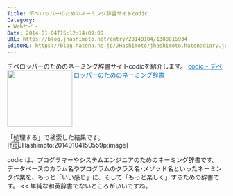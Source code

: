 ```yaml
---
Title: デベロッパーのためのネーミング辞書サイトcodic
Category:
- Webサイト
Date: 2014-01-04T15:12:14+09:00
URL: https://blog.jhashimoto.net/entry/20140104/1388815934
EditURL: https://blog.hatena.ne.jp/JHashimoto/jhashimoto.hatenadiary.jp/atom/entry/12921228815717255542
---
```


デベロッパーのためのネーミング辞書サイトcodicを紹介します。
<a href="http://codic.jp/" target="_blank"><img class="alignleft" align="left" border="0" src="http://capture.heartrails.com/150x130/shadow?http://codic.jp/" alt="" width="150" height="130" /></a><a style="color:#0070C5;" href="http://codic.jp/" target="_blank">codic - デベロッパーのためのネーミング辞書</a><a href="http://b.hatena.ne.jp/entry/http://codic.jp/" target="_blank"><img border="0" src="http://b.hatena.ne.jp/entry/image/http://codic.jp/" alt="" /></a><br style="clear:both;" />

「処理する」で検索した結果です。
[f:id:JHashimoto:20140104150559p:image]

>>
codic は、プログラマーやシステムエンジニアのためのネーミング辞書です。 データベースのカラム名やプログラムのクラス名･メソッド名といったネーミング作業を、もっと「いい感じ」に、そして「もっと楽しく」するための辞書です。
<<
単純な和英辞書でないところがいいですね。
